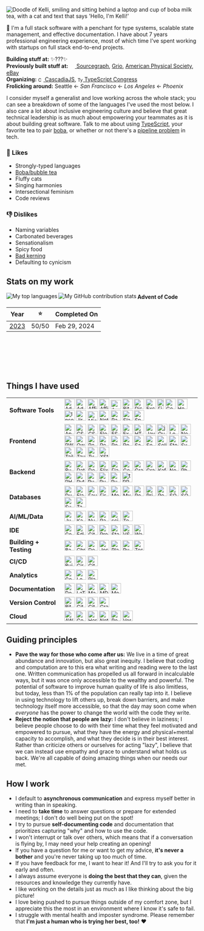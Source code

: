 <img src="https://raw.githubusercontent.com/courier-new/courier-new/main/greeting.png" alt="Doodle of Kelli, smiling and sitting behind a laptop and cup of boba milk tea, with a cat and text that says 'Hello, I'm Kelli!'">


👋 I'm a full stack software with a penchant for type systems, scalable state management, and effective documentation. I have about 7 years professional engineering experience, most of which time I’ve spent working with startups on full stack end-to-end projects.

**Building stuff at:** ✨???✨
<br/>
**Previously built stuff at:** <a href="https://sourcegraph.com"><sub><img width="14" height="14" src="https://www.vectorlogo.zone/logos/sourcegraph/sourcegraph-icon.svg" /></sub> Sourcegraph</a>, [Grio](https://www.grio.com/), <a href="https://aps.org/">American Physical Society</a>, <a href="https://ebay.com">eBay</a><br />
**Organizing:** <a href="https://cascadiajs.com/"><sub><img height="14" width="14" src="https://pbs.twimg.com/profile_images/1232057196998881280/1-johzc2_400x400.png" alt="CascadiaJS" /></sub> CascadiaJS</a>, <a href="https://typescriptcongress.com/"><sub><img height="14" width="14" src="https://cdn.simpleicons.org/typescript/3178C6" alt="TypeScript" /></sub> TypeScript Congress</a>
<br />
**Frolicking around:** Seattle ← _San Francisco_ ← _Los Angeles_ ← _Phoenix_

I consider myself a generalist and love working across the whole stack; you can see a breakdown of some of the languages I've used the most below. I also care a lot about inclusive engineering culture and believe that great technical leadership is as much about empowering your teammates as it is about building great software. Talk to me about using [TypeScript](https://www.typescriptlang.org/), your favorite tea to pair [boba](https://en.wikipedia.org/wiki/Bubble_tea), or whether or not there's a [pipeline problem](http://isitapipelineproblem.com/) in tech.

### 💞 Likes
- Strongly-typed languages
- [Boba/bubble tea](https://en.wikipedia.org/wiki/Bubble_tea)
- Fluffy cats
- Singing harmonies
- Intersectional feminism
- Code reviews

### 👎 Dislikes

- Naming variables
- Carbonated beverages
- Sensationalism
- Spicy food
- [Bad kerning](https://xkcd.com/1015/)
- Defaulting to cynicism

## Stats on my work

<img align="left" src="https://github-readme-stats-kelli-rockwells-projects.vercel.app/api/top-langs/?username=courier-new&langs_count=16&layout=compact&exclude_repo=machine-learning-playground,neural-networks-playground&hide=starlark,hcl,lua,plpgsql,vim%20script,nix,C%2B%2B&theme=transparent&text_color=606B79&title_color=606B79" alt="My top languages" />

<img align="left" src="https://github-readme-stats-kelli-rockwells-projects.vercel.app/api?username=courier-new&hide_rank=true&show_icons=true&icon_color=48C9CF&include_all_commits=true&theme=transparent&text_color=606B79&title_color=606B79&custom_title=Contribution%20Stats&text_bold=false" alt="My GitHub contribution stats" />

#### Advent of Code

| Year | ⭐ | Completed On |
|:----:|:--:| ------------ |
| [2023](https://github.com/courier-new/advent-of-code/tree/main/2023) | 50/50 | Feb 29, 2024 |

<br /><br /><br /><br /><br />

## Things I have used

<table> 
<tr>
  <td><b>Software Tools</b></td>
  <td><sub><img height="27" width="27" src="https://upload.wikimedia.org/wikipedia/commons/a/af/Adobe_Photoshop_CC_icon.svg" alt="Adobe Photoshop" />
<img height="27" width="27" src="https://upload.wikimedia.org/wikipedia/commons/f/fb/Adobe_Illustrator_CC_icon.svg" alt="Adobe Illustrator" />
<img height="27" width="27" src="https://upload.wikimedia.org/wikipedia/commons/5/59/Logo_AffinityPhoto.svg" alt="Affinity Photo" />
<img height="27" width="27" src="https://upload.wikimedia.org/wikipedia/commons/4/48/Logo_AffinityDesigner.svg" alt="Affinity Designer" />
<img height="24" width="27" src="https://upload.wikimedia.org/wikipedia/commons/3/37/Arc_%28browser%29_logo.svg" alt="Arc" />
<img height="27" width="27" src="https://github.com/bitwarden/brand/blob/main/icons/256x256.png" alt="Bitwarden" />
<img height="27" width="27" src="https://cdn.simpleicons.org/discord/5865F2" alt="Discord" />
<img height="27" width="27" src="https://docs.excalidraw.com/img/logo.svg" alt="Excalidraw" />
<img height="27" width="18" src="https://upload.wikimedia.org/wikipedia/commons/thumb/3/33/Figma-logo.svg/800px-Figma-logo.svg.png" alt="Figma" />
<img height="27" width="27" src="https://upload.wikimedia.org/wikipedia/commons/a/a5/Google_Calendar_icon_%282020%29.svg" alt="Google Calendar" />
<img height="27" width="27" src="https://cdn.simpleicons.org/hoppscotch/04CF9F" alt="Hoppscotch" />
<img height="27" width="27" src="https://www.svgrepo.com/show/353904/insomnia.svg" alt="Insomnia" />
<img height="27" width="27" src="https://cdn.simpleicons.org/jira/0052CC" alt="Jira" />
<img height="25" width="27" src="https://upload.wikimedia.org/wikipedia/commons/6/6e/Microsoft_To-Do_icon.svg" alt="Microsoft To Do" />
<img height="27" width="27" src="https://upload.wikimedia.org/wikipedia/commons/thumb/e/e9/Notion-logo.svg/768px-Notion-logo.svg.png" alt="Notion" />
<img height="27" width="27" src="https://cdn.simpleicons.org/raycast/FF6363" alt="Raycast" />
<img height="27" width="27" src="https://upload.wikimedia.org/wikipedia/commons/d/d5/Slack_icon_2019.svg" alt="Slack" />
<img height="27" width="27" src="https://cdn.simpleicons.org/spotify/1DB954" alt="Spotify" /></sub></td>
</tr>

<tr>
  <td><b>Frontend</b></td>
  <td><sub><img height="27" width="27" src="https://cdn.simpleicons.org/apollographql/311C87" alt="Apollo GraphQL" />
<img height="27" width="27" src="https://cdn.simpleicons.org/cssmodules/000000" alt="CSS Modules" />
<img height="27" width="27" src="https://cdn.simpleicons.org/css3/1572b6" alt="CSS3" />
<img height="27" width="27" src="https://upload.wikimedia.org/wikipedia/commons/9/91/Electron_Software_Framework_Logo.svg" alt="Electron" />
<img height="27" width="27" src="https://cdn.simpleicons.org/eslint/4B32C3" alt="ESLint" />
<img height="27" width="27" src="https://cdn.simpleicons.org/expo/000020" alt="Expo" />
<img height="27" width="27" src="https://cdn.simpleicons.org/html5/E34F26" alt="HTML5" />
<img height="27" width="27" src="https://cdn.simpleicons.org/javascript/F7DF1E" alt="JavaScript" />
<img height="27" width="27" src="https://cdn.simpleicons.org/jquery/0769AD" alt="jQuery" />
<img height="27" width="27" src="https://cdn.simpleicons.org/lodash/3492FF" alt="Lodash" />
<img height="27" width="27" src="https://cdn.simpleicons.org/next.js/000000" alt="Next.js" />
<img height="27" width="27" src="https://cdn.simpleicons.org/pwa/5A0FC8" alt="PWA" />
<img height="27" width="27" src="https://seeklogo.com/images/Q/qwik-icon-logo-48EC4793C2-seeklogo.com.png" alt="Qwik" />
<img height="27" width="27" src="https://cdn.simpleicons.org/react/61DAFB" alt="React" />
<img height="27" width="27" src="https://cdn.simpleicons.org/reactquery/FF4154" alt="React Query" />
<img height="27" width="27" src="https://cdn.simpleicons.org/redux/764ABC" alt="Redux" />
<img height="27" width="27" src="https://cdn.simpleicons.org/remix/000000" alt="Remix" />
<img height="27" width="27" src="https://cdn.simpleicons.org/sass/CC6699" alt="Sass" />
<img height="27" width="27" src="https://cdn.simpleicons.org/sentry/362D59" alt="Sentry" />
<img height="27" width="27" src="https://www.solidjs.com/img/logo/without-wordmark/logo.svg" alt="Solid.js" />
<img height="27" width="27" src="https://cdn.simpleicons.org/storybook/FF4785" alt="Storybook" />
<img height="27" width="27" src="https://cdn.simpleicons.org/svelte/FF3E00" alt="Svelte" />
<img height="27" width="27" src="https://cdn.simpleicons.org/tailwindcss/06B6D4" alt="Tailwind CSS" />
<img height="27" width="27" src="https://cdn.simpleicons.org/tauri/24C8D8" alt="Tauri" />
<img height="27" width="27" src="https://cdn.simpleicons.org/typescript/3178C6" alt="TypeScript" />
<img height="27" width="27" src="https://cdn.simpleicons.org/xstate/2C3E50" alt="XState" /></sub></td>
</tr>

<tr>
  <td><b>Backend</b></td>
  <td><sub>
<img height="27" width="27" src="https://bun.sh/logo.svg" alt="Bun" />
<img height="27" width="27" src="https://cdn.simpleicons.org/datadog/632CA6" alt="Datadog" />
<img height="27" width="27" src="https://upload.wikimedia.org/wikipedia/commons/e/e8/Deno_2021.svg" alt="Deno" />
<img height="27" width="27" src="https://www.vectorlogo.zone/logos/elixir-lang/elixir-lang-icon.svg" alt="Elixir" />
<img height="27" width="27" src="https://cdn.simpleicons.org/flask/000000" alt="Flask" />
<img height="27" width="27" src="https://cdn.simpleicons.org/go/00ADD8" alt="Go" />
<img height="27" width="27" src="https://cdn.simpleicons.org/grafana/F46800" alt="Grafana" />
<img height="27" width="27" src="https://cdn.simpleicons.org/graphql/E10098" alt="GraphQL" />
<img height="27" width="27" src="https://cdn.simpleicons.org/apachekafka/231F20" alt="Kafka" />
<img height="27" width="27" src="https://cdn.simpleicons.org/node.js/339933" alt="Node.js" />
<img height="27" width="27" src="https://cdn.simpleicons.org/phoenixframework/FD4F00" alt="Phoenix" />
<img height="27" width="27" src="https://cdn.simpleicons.org/php/777BB4" alt="PHP" />
<img height="27" width="26" src="https://upload.wikimedia.org/wikipedia/commons/thumb/c/c3/Python-logo-notext.svg/438px-Python-logo-notext.svg.png" alt="Python" />
<img height="27" width="27" src="https://cdn.simpleicons.org/ruby/CC342D" alt="Ruby" />
<img height="27" width="27" src="https://cdn.simpleicons.org/rubyonrails/D30001" alt="Ruby on Rails" />
<img height="27" width="27" src="https://cdn.simpleicons.org/rust/000000" alt="Rust" />
<img height="27" width="27" src="https://cdn.simpleicons.org/tRPC/2596BE" alt="tRPC" /></sub></td>
</tr>

<tr>
  <td><b>Databases</b></td>
  <td><sub><img height="27" width="27" src="https://cdn.simpleicons.org/duckdb/FFF000" alt="DuckDB" />
<img height="27" width="27" src="https://cdn.worldvectorlogo.com/logos/elasticsearch.svg" alt="Elasticsearch" />
<img height="27" width="27" src="https://cdn.simpleicons.org/fauna/3A1AB6" alt="Fauna" />
<img height="27" width="27" src="https://upload.wikimedia.org/wikipedia/commons/c/cf/Firebase_icon.svg" alt="Firebase" />
<img height="27" width="27" src="https://cdn.worldvectorlogo.com/logos/mongodb-icon-1.svg" alt="MongoDB" />
<img height="27" width="27" src="https://cdn.simpleicons.org/mysql/4479A1" alt="MySQL" />
<img height="27" width="27" src="https://cdn.simpleicons.org/postgresql/4169E1" alt="PostgreSQL" />
<img height="27" width="27" src="https://cdn.simpleicons.org/prisma/2D3748" alt="Prisma" />
<img height="27" width="27" src="https://cdn.simpleicons.org/redis/DC382D" alt="Redis" />
<img height="27" width="27" src="https://cdn.simpleicons.org/sqlalchemy/D71F00" alt="SQLAlchemy" />
<img height="27" width="27" src="https://www.vectorlogo.zone/logos/sqlite/sqlite-icon.svg" alt="SQLite" />
<img height="27" width="27" src="https://www.vectorlogo.zone/logos/supabase/supabase-icon.svg" alt="Supabase" />
<img height="27" width="27" src="https://avatars.githubusercontent.com/u/29408238?s=200&v=4" alt="TablePlus" /></sub></td>
</tr>

<tr>
  <td><b>AI/ML/Data</b></td>
  <td><sub><img height="27" width="27" src="https://cdn.simpleicons.org/jupyter/F37626" alt="Jupyter" />
<img height="27" width="27" src="https://cdn.simpleicons.org/kaggle/20BEFF" alt="Kaggle" />
<img height="27" width="27" src="https://cdn.worldvectorlogo.com/logos/numpy-1.svg" alt="NumPy" />
<img height="27" width="27" src="https://cdn.worldvectorlogo.com/logos/pandas.svg" alt="Pandas" />
<img height="27" width="27" src="https://cdn.simpleicons.org/scikitlearn/F7931E" alt="scikit-learn" />
<img height="27" width="27" src="https://cdn.worldvectorlogo.com/logos/tensorflow-2.svg" alt="TensorFlow" /></sub></td>
</tr>

<tr>
  <td><b>IDE</b></td>
  <td><sub><img height="27" width="27" src="https://cdn.simpleicons.org/codeium/09B6A2" alt="Codeium" />
<img height="27" width="27" src="https://cdn.simpleicons.org/editorconfig/232323" alt="EditorConfig" />
<img height="27" width="27" src="https://cdn.simpleicons.org/githubcopilot/232323" alt="GitHub Copilot" />
<img height="27" width="27" src="https://raw.githubusercontent.com/prettier/prettier-logo/e638a708b41a176a46cfbbf9d3ed4910132df265/images/prettier-icon-light.svg" alt="Prettier" />
<img height="27" width="27" src="https://starship.rs/icon.png" alt="Starship" />
<img height="27" width="27" src="https://code.visualstudio.com/assets/images/code-stable.png" alt="VSCode" />
<img height="27" width="27" src="https://cdn.simpleicons.org/warp/01A4FF" alt="Warp" /></sub></td>
</tr>

<tr>
  <td><b>Building + Testing</b></td>
  <td><sub><img height="27" width="27" src="https://upload.wikimedia.org/wikipedia/en/thumb/7/7d/Bazel_logo.svg/1024px-Bazel_logo.svg.png?20170728105517" alt="Bazel" />
<img height="27" width="27" src="https://cdn.simpleicons.org/chromatic/FC521F" alt="Chromatic" />
<img height="27" width="27" src="https://cdn.simpleicons.org/docker/2496ED" alt="Docker" />
<img height="27" width="27" src="https://cdn.simpleicons.org/jest/C21325" alt="Jest" />
<img height="27" width="27" src="https://cdn.simpleicons.org/playwright/2EAD33" alt="Playwright" />
<img height="27" width="27" src="https://cdn.simpleicons.org/puppeteer/40B5A4" alt="Puppeteer" />
<img height="27" width="27" src="https://cdn.simpleicons.org/testinglibrary/E33332" alt="Testing Library" /></sub></td>
</tr>

<tr>
  <td><b>CI/CD</b></td>
  <td><sub>
<img height="27" width="27" src="https://buildkite.com/_next/static/assets/assets/images/brand-assets/buildkite-mark-58e01ef0.svg" alt="Buildkite" />
<img height="27" width="27" src="https://cdn.simpleicons.org/circleci/343434" alt="CircleCI" />
<img height="27" width="27" src="https://cdn.simpleicons.org/githubactions/2088FF" alt="GitHub Actions" /></sub></td>
</tr>

<tr>
  <td><b>Analytics</b></td>
  <td><sub>
<img height="27" width="27" src="https://cdn.simpleicons.org/googleanalytics/E37400" alt="Google Analytics" />
<img height="27" width="27" src="https://cdn.simpleicons.org/looker/4285F4" alt="Looker" />
<img height="27" width="27" src="https://cdn.simpleicons.org/plausibleanalytics/5850EC" alt="Plausible Analytics" /></sub></td>
</tr>

<tr>
  <td><b>Documentation</b></td>
  <td><sub><img height="27" width="27" src="https://www.vectorlogo.zone/logos/docusaurus/docusaurus-icon.svg" alt="Docusaurus" />
<img height="27" width="27" src="https://cdn.simpleicons.org/latex/008080" alt="LaTeX" />
<img height="27" width="27" src="https://cdn.simpleicons.org/markdown/000000" alt="Markdown" />
<img height="27" width="27" src="https://cdn.simpleicons.org/mdx/1B1F24" alt="MDX" />
<img height="27" width="27" src="https://cdn.simpleicons.org/mermaid/FF3670" alt="Mermaid" /></sub></td>
</tr>

<tr>
  <td><b>Version Control</b></td>
  <td><sub><img height="27" width="27" src="https://cdn.worldvectorlogo.com/logos/bitbucket-icon.svg" alt="Bitbucket" />
<img height="27" width="27" src="https://cdn.simpleicons.org/git/F05032" alt="Git" />
<img height="27" width="27" src="https://cdn.simpleicons.org/github/181717" alt="GitHub" />
<img height="27" width="27" src="https://cdn.simpleicons.org/graphite/000000" alt="Graphite" /></sub></td>
</tr>

<tr>
  <td><b>Cloud</b></td>
  <td><sub>
<img height="27" width="27" src="https://www.vectorlogo.zone/logos/amazon_aws/amazon_aws-icon.svg" alt="AWS" />
<img height="27" width="27" src="https://www.vectorlogo.zone/logos/google_cloud/google_cloud-icon.svg" alt="Google Cloud" />
<img height="27" width="27" src="https://www.vectorlogo.zone/logos/heroku/heroku-icon.svg" alt="Heroku" />
<img height="27" width="27" src="https://www.vectorlogo.zone/logos/netlify/netlify-icon.svg" alt="Netlify" />
<img height="27" width="27" src="https://cdn.simpleicons.org/render/46E3B7" alt="Render" />
<img height="27" width="27" src="https://cdn.simpleicons.org/vercel/000000" alt="Vercel" /></sub></td>
</tr>

</table>

## Guiding principles

- **Pave the way for those who come after us:** We live in a time of great abundance and innovation, but also great inequity. I believe that coding and computation are to this era what writing and reading were to the last one. Written communication has propelled us all forward in incalculable ways, but it was once only accessible to the wealthy and powerful. The potential of software to improve human quality of life is also limitless, but today, less than 1% of the population can really tap into it. I believe in using technology to lift others up, break down barriers, and make technology itself more accessible, so that the day may soon come when *everyone* has the power to change the world with the code they write. 
- **Reject the notion that people are lazy:** I don't believe in laziness; I believe people choose to do with their time what they feel motivated and empowered to pursue, what they have the energy and physical+mental capacity to accomplish, and what they decide is in their best interest. Rather than criticize others or ourselves for acting "lazy", I believe that we can instead use empathy and grace to understand what holds us back. We're all capable of doing amazing things when our needs our met.

## How I work

- I default to **asynchronous communication** and express myself better in writing than in speaking.
- I need to **take time** to answer questions or prepare for extended meetings; I don't do well being put on the spot!
- I try to pursue **self-documenting code** and documentation that prioritizes capturing "why" and how to use the code.
- I won't interrupt or talk over others, which means that if a conversation is flying by, I may need your help creating an opening!
- If you have a question for me or want to get my advice, **it's never a bother** and you're never taking up too much of time.
- If you have feedback for me, I want to hear it! And I'll try to ask you for it early and often.
- I always assume everyone is **doing the best that they can**, given the resources and knowledge they currently have.
- I like working on the details just as much as I like thinking about the big picture!
- I love being pushed to pursue things outside of my comfort zone, but I appreciate this the most in an environment where I know it's safe to fail.
- I struggle with mental health and imposter syndrome. Please remember that **I'm just a human who is trying her best, too!** ❤️

